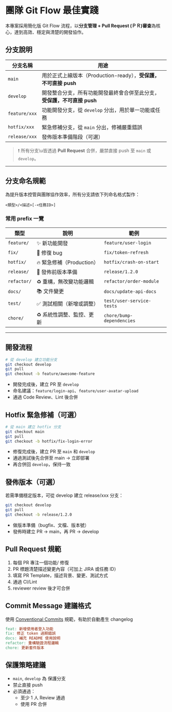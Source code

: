 # 團隊 Git Flow 最佳實踐

本專案採用簡化版 Git Flow 流程，以**分支管理 + Pull Request (ＰＲ)審查**為核心，達到高效、穩定與清楚的開發協作。

## 分支說明

| 分支名稱        | 用途                                                                 |
|-----------------|----------------------------------------------------------------------|
| `main`          | 用於正式上線版本（Production-ready），**受保護，不可直接 push**       |
| `develop`       | 開發整合分支，所有功能開發最終會合併至此分支，**受保護，不可直接 push**                              |
| `feature/xxx`   | 功能開發分支，從 `develop` 分出，用於單一功能或任務                        |
| `hotfix/xxx`    | 緊急修補分支，從 `main` 分出，修補嚴重錯誤                                |
| `release/xxx`   | 發佈版本準備階段（可選）                                                |

> ❗ 所有分支\u皆透過 **Pull Request** 合併，嚴禁直接 push 至 `main` 或 `develop`。

---

## 分支命名規範

為提升版本控管與團隊協作效率，所有分支請依下列命名格式製作：

```
<類型>/<描述>[-<任務ID>]
```

### 常用 prefix 一覽

| 類型       | 說明                             | 範例                                |
|------------|----------------------------------|-------------------------------------|
| `feature/` | ✨ 新功能開發                     | `feature/user-login`                |
| `fix/`     | 🐞 修復 bug                      | `fix/token-refresh`                |
| `hotfix/`  | 🔥 緊急修補（Production）        | `hotfix/crash-on-start`            |
| `release/` | 🚀 發佈前版本準備                 | `release/1.2.0`                     |
| `refactor/`| ♻️ 重構，無改變功能邏輯         | `refactor/order-module`            |
| `docs/`    | 📚 文件變更                       | `docs/update-api-docs`             |
| `test/`    | ✅ 測試相關（新增或調整）         | `test/user-service-tests`          |
| `chore/`   | ♻️ 系統性調整、監控、更新        | `chore/bump-dependencies`          |

---

## 開發流程

```bash
# 從 develop 建立功能分支
git checkout develop
git pull
git checkout -b feature/awesome-feature
```

- 開發完成後，建立 PR 至 `develop`
- 命名建議：`feature/login-api`、`feature/user-avatar-upload`
- 通過 Code Review、Lint 後合併


## Hotfix 緊急修補（可選）

```bash
# 從 main 建立 hotfix 分支
git checkout main
git pull
git checkout -b hotfix/fix-login-error
```

- 修復完成後，建立 PR 至 `main` 和 `develop`
- 通過測試後先合併至 main → 立即部署
- 再合併回 `develop`，保持一致


## 發佈版本（可選）

若需準備穩定版本，可從 develop 建立 release/xxx 分支：

```bash
git checkout develop
git pull
git checkout -b release/1.2.0
```

- 做版本準備（bugfix、文檔、版本號）
- 發佈時建立 PR → main，再 PR → develop


## Pull Request 規範

1. 每個 PR 專注一個功能/ 修復
2. PR 標題清楚描述變更內容（可加上 JIRA 或任務 ID）
3. 填寫 PR Template，描述背景、變更、測試方式
4. 通過 CI/Lint
5. reviewer review 後才可合併


## Commit Message 建議格式

使用 [Conventional Commits](https://www.conventionalcommits.org/en/v1.0.0/) 規範，有助於自動產生 changelog

```makefile
feat: 新增使用者登入功能
fix: 修正 token 過期錯誤
docs: 補充 README 使用說明
refactor: 重構驗證流程邏輯
chore: 更新套件版本
```

## 保護策略建議

- `main`, `develop` 為 保護分支
- 禁止直接 push
- 必須通過：
    - 至少 1 人 Review 通過
    - 使用 PR 合併